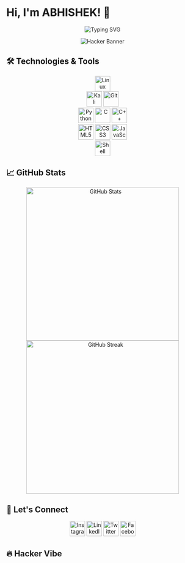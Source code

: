 # Hi, I'm ABHISHEK! 👋

<p align="center">
  <img src="https://readme-typing-svg.herokuapp.com?font=Fira+Code&weight=500&size=24&pause=1000&color=00FF00&width=435&lines=Welcome+to+my+GitHub+Profile!;work+in+progress+!!" alt="Typing SVG">
</p>

<p align="center">
  <img src="https://user-images.githubusercontent.com/Abhishek88788/yourrepository/main/banner.png" alt="Hacker Banner">
</p>

## 🛠️ Technologies & Tools

<p align="center">
  <!-- Top of the pyramid -->
  <img src="https://img.icons8.com/color/48/000000/linux.png" alt="Linux" width="40" height="40"/>

  <!-- Second row -->
  <br>
  <img src="https://img.icons8.com/color/48/000000/kali-linux.png" alt="Kali Linux" width="40" height="40"/>
  <img src="https://img.icons8.com/color/48/000000/git.png" alt="Git" width="40" height="40"/>

  <!-- Third row -->
  <br>
  <img src="https://img.icons8.com/color/48/000000/python.png" alt="Python" width="40" height="40"/>
  <img src="https://img.icons8.com/color/48/000000/c-programming.png" alt="C" width="40" height="40"/>
  <img src="https://img.icons8.com/color/48/000000/c-plus-plus-logo.png" alt="C++" width="40" height="40"/>

  <!-- Fourth row -->
  <br>
  <img src="https://img.icons8.com/color/48/000000/html-5.png" alt="HTML5" width="40" height="40"/>
  <img src="https://img.icons8.com/color/48/000000/css3.png" alt="CSS3" width="40" height="40"/>
  <img src="https://img.icons8.com/color/48/000000/javascript.png" alt="JavaScript" width="40" height="40"/>

  <!-- Base of the pyramid -->
  <br>
  <img src="https://img.icons8.com/color/48/000000/bash.png" alt="Shell Scripting" width="40" height="40"/>
</p>

## 📈 GitHub Stats

<p align="center">
  <img src="https://github-readme-stats.vercel.app/api?username=Abhishek88788&show_icons=true&theme=radical" alt="GitHub Stats" width="400"/>
  <img src="https://github-readme-streak-stats.herokuapp.com/?user=Abhishek88788&theme=radical" alt="GitHub Streak" width="400"/>
</p>

## 🔗 Let's Connect

<p align="center">
  <a href="https://www.instagram.com/Abhishek88788" target="_blank"><img src="https://img.icons8.com/fluent/48/000000/instagram-new.png" alt="Instagram" width="40" height="40" style="transition: transform 0.3s;" onmouseover="this.style.transform='scale(1.2)';" onmouseout="this.style.transform='scale(1)';"/></a>
  <a href="https://www.linkedin.com/in/Abhishek88788" target="_blank"><img src="https://img.icons8.com/fluent/48/000000/linkedin.png" alt="LinkedIn" width="40" height="40" style="transition: transform 0.3s;" onmouseover="this.style.transform='scale(1.2)';" onmouseout="this.style.transform='scale(1)';"/></a>
  <a href="https://twitter.com/Abhishek88788" target="_blank"><img src="https://img.icons8.com/fluent/48/000000/twitter.png" alt="Twitter" width="40" height="40" style="transition: transform 0.3s;" onmouseover="this.style.transform='scale(1.2)';" onmouseout="this.style.transform='scale(1)';"/></a>
  <a href="https://www.facebook.com/Abhishek88788" target="_blank"><img src="https://img.icons8.com/fluent/48/000000/facebook-new.png" alt="Facebook" width="40" height="40" style="transition: transform 0.3s;" onmouseover="this.style.transform='scale(1.2)';" onmouseout="this.style.transform='scale(1)';"/></a>
</p>

## 🔥 Hacker Vibe

```markdown